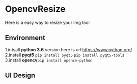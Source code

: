 # OpencvResize
Here is a easy way to resize your img tool 

## Environment<br>
1.intsall **python 3.6** version  here is url:https://www.python.org/<br>
2.install **pyqt5** `pip install pyqt5`  `pip install pyqt5-tools` <br>
3.install **opencv**`pip install opencv-python`<br>

## UI Design <br>
